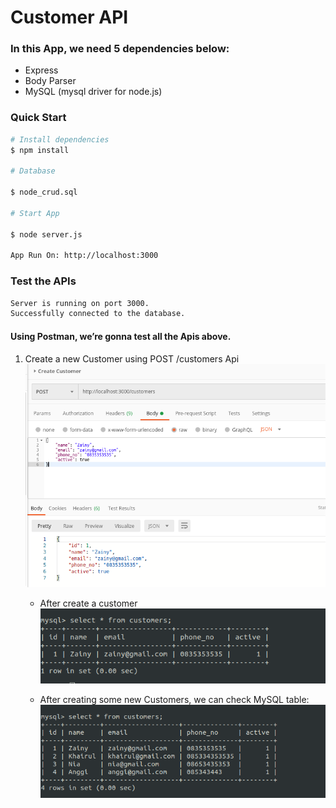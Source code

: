 # Customer API

### In this App, we need 5 dependencies below:

- Express
- Body Parser
- MySQL (mysql driver for node.js)

### Quick Start

```bash
# Install dependencies
$ npm install

# Database

$ node_crud.sql

# Start App

$ node server.js

App Run On: http://localhost:3000

```

### Test the APIs

```bash
Server is running on port 3000.
Successfully connected to the database.
```

#### Using Postman, we’re gonna test all the Apis above.

1. Create a new Customer using POST /customers Api
   ![alt text](https://github.com/khairul-abdi/customer-API/blob/master/img/1.png 'Create a new Customer')

   - After create a customer
     ![alt text](https://github.com/khairul-abdi/customer-API/blob/master/img/1a.png 'After create customer')

   - After creating some new Customers, we can check MySQL table:
     ![alt text](https://github.com/khairul-abdi/customer-API/blob/master/img/1b.png)
